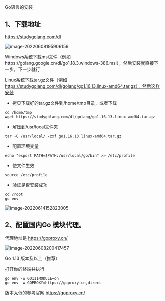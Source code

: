 Go语言的安装

## 1、下载地址

https://studygolang.com/dl

![image-20220608195906159](https://img2022.cnblogs.com/blog/1768648/202206/1768648-20220611191031188-548710968.png)

Windows系统下载msi文件（例如https://golang.google.cn/dl/go1.18.3.windows-386.msi），然后安装就直接下一步，下一步就行

Linux系统下载tar.gz文件（例如 https://studygolang.com/dl/golang/go1.16.13.linux-amd64.tar.gz），然后这样安装

- 拷贝下载好的tar.gz文件到/home/tmp目录，或者下载

```
cd /home/tmp
wget https://studygolang.com/dl/golang/go1.16.13.linux-amd64.tar.gz
```

- 解压到/usr/local文件夹

```
tar -C /usr/local/ -zxf go1.16.13.linux-amd64.tar.gz
```

- 配置环境变量

```
echo "export PATH=$PATH:/usr/local/go/bin" >> /etc/profile
```

- 使文件生效

```
source /etc/profile
```

- 验证是否安装成功

```
cd /root
go env
```

![image-20220614152823005](https://img2022.cnblogs.com/blog/1768648/202206/1768648-20220614153104337-1807547173.png)

## 2、配置国内Go 模块代理。

代理地址是 https://goproxy.cn/

![image-20220608200417457](https://img2022.cnblogs.com/blog/1768648/202206/1768648-20220611191031892-1420467874.png)

Go 1.13 版本及以上（推荐）

打开你的终端并执行
```
go env -w GO111MODULE=on
go env -w GOPROXY=https://goproxy.cn,direct
```
版本太低的参考官网 https://goproxy.cn/
